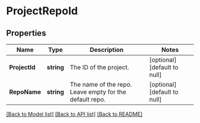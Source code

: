 # ProjectRepoId

## Properties
Name | Type | Description | Notes
------------ | ------------- | ------------- | -------------
**ProjectId** | **string** | The ID of the project. | [optional] [default to null]
**RepoName** | **string** | The name of the repo. Leave empty for the default repo. | [optional] [default to null]

[[Back to Model list]](../v1alpha1/README.md#documentation-for-models) [[Back to API list]](../v1alpha1/README.md#documentation-for-api-endpoints) [[Back to README]](../v1alpha1/README.md)


